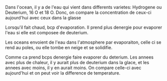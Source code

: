 Dans l'ocean, il y a de l'eau qui vient dans differents varietes: Hydrogene ou Deuterium, 16 O et 18 O. Donc, on compare la concentration de ceux-ci aujourd'hui avec ceux dans la glasse

Lorsqu'il fait chaud, bcp d'evaporation. Il prend plus denergie pour evaporer l'eau si elle est composee de deuterium.

Les oceans envoient de l'eau dans l'atmosphere par evaporaiton, celle ci se rend au poles, ou elle tombe en neige et se solidifie.

Comme ca prend bcps denergie faire evaporer du deterium. Les annees avec plus de chaleur, il y aurait plus de deuterium dans la glace, et les annees avec moins, il y en aurait moins. On compare celle-ci avec aujourd'hui et on peut voir la difference de temperature.